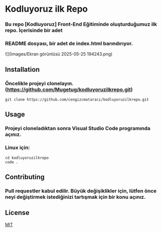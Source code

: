 # Kodluyoruz ilk Repo

### Bu repo [Kodluyoruz] Front-End Eğitiminde oluşturduğumuz ilk repo. İçerisinde bir adet 
### README dosyası, bir adet de index.html barındırıyor.
![](images/Ekran görüntüsü 2025-05-25 194243.png)

## Installation

### Öncelikle projeyi clonelayın.(https://github.com/Mugetug/kodluyoruzilkrepo.git)

```
git clone https://github.com/cengizcmataraci/kodluyoruzilkrepo.git
```

## Usage 

### Projeyi cloneladıktan sonra Visual Studio Code programında açınız.

### Linux için:

```
cd kodluyoruzilkrepo
code .
```
## Contributing

### Pull requestler kabul edilir. Büyük değişiklikler için, lütfen önce neyi değiştirmek istediğinizi tartışmak için bir konu açınız.

## License

[MIT](https://choosealicense.com/licenses/mit/)
